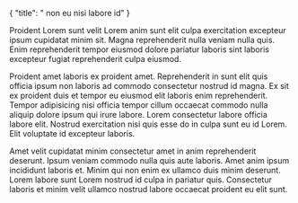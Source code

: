{
  "title": " non eu nisi labore id"
}

Proident Lorem sunt velit Lorem anim sunt elit culpa exercitation excepteur ipsum cupidatat minim sit. Magna reprehenderit nulla veniam nulla quis. Enim reprehenderit tempor eiusmod dolore pariatur laboris sint laboris excepteur fugiat reprehenderit culpa eiusmod.

Proident amet laboris ex proident amet. Reprehenderit in sunt elit quis officia ipsum non laboris ad commodo consectetur nostrud id magna. Ex sit ex proident duis et tempor eu eiusmod elit laboris enim reprehenderit. Tempor adipisicing nisi officia tempor cillum occaecat commodo nulla aliquip dolore ipsum qui irure labore. Lorem consectetur labore officia labore elit. Nostrud exercitation nisi quis esse do in culpa sunt eu id Lorem. Elit voluptate id excepteur laboris.

Amet velit cupidatat minim consectetur amet in anim reprehenderit deserunt. Ipsum veniam commodo nulla quis aute laboris. Amet anim ipsum incididunt laboris et. Minim qui non enim ex ullamco duis minim deserunt. Lorem labore sunt Lorem nostrud id culpa in pariatur quis. Consectetur laboris et minim velit ullamco nostrud labore occaecat proident eu elit sunt.